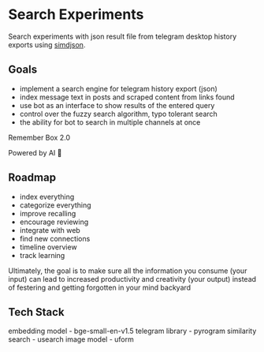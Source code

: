 # Search Experiments

Search experiments with json result file from telegram desktop history exports using [simdjson](https://simdjson.org).

## Goals

- implement a search engine for telegram history export (json)
- index message text in posts and scraped content from links found
- use bot as an interface to show results of the entered query
- control over the fuzzy search algorithm, typo tolerant search
- the ability for bot to search in multiple channels at once


Remember Box 2.0

Powered by AI 🚀

## Roadmap
- index everything
- categorize everything
- improve recalling
- encourage reviewing
- integrate with web
- find new connections
- timeline overview
- track learning

Ultimately, the goal is to make sure all the information you consume (your input) can lead to increased productivity and creativity (your output) instead of festering and getting forgotten in your mind backyard

## Tech Stack

embedding model - bge-small-en-v1.5
telegram library - pyrogram
similarity search - usearch
image model - uform
